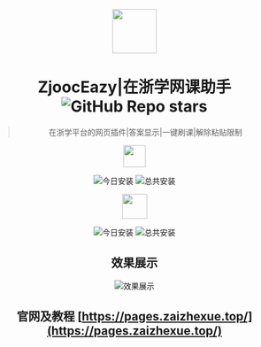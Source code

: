 <div align="center">
  
<img src="https://www.helloimg.com/i/2025/01/09/677fe95941a05.png" width="80" height="80" /> 

# ZjoocEazy|在浙学网课助手 ![GitHub Repo stars](https://img.shields.io/github/stars/Miaozeqiu/ZjoocEasy)

> 在浙学平台的网页插件|答案显示|一键刷课|解除粘贴限制

<a href='https://greasyfork.org/zh-CN/scripts/520141-%E5%9C%A8%E6%B5%99%E5%AD%A6%E7%BD%91%E8%AF%BE%E5%8A%A9%E6%89%8B-%E5%8E%9F%E5%9C%A8%E6%B5%99%E5%AD%A6%E9%A2%98%E5%BA%93%E6%90%9C%E7%B4%A2'><img src="https://greasyfork.org/vite/assets/blacklogo96-CxYTSM_T.png" width="40" height="40" /></a> 

![今日安装](https://img.shields.io/badge/dynamic/json?style=flat-square&color=orange&label=%E4%BB%8A%E6%97%A5%E5%AE%89%E8%A3%85&query=$.daily_installs&url=https://greasyfork.org/scripts/520141.json) 
![总共安装](https://img.shields.io/badge/dynamic/json?style=flat-square&color=red&label=%E6%80%BB%E5%85%B1%E5%AE%89%E8%A3%85&query=$.total_installs&url=https://greasyfork.org/scripts/520141.json) 

<a href='https://scriptcat.org/zh-CN/script-show-page/2522'><img src="https://scriptcat.org/assets/logo.png" width="45" height="45" /></a>  

![今日安装](https://img.shields.io/badge/dynamic/xml?style=flat-square&color=orange&label=%E4%BB%8A%E6%97%A5%E5%AE%89%E8%A3%85&url=https%3A%2F%2Fscriptcat.org%2Fzh-CN%2Fscript-show-page%2F2522&query=/html/body/div[1]/main/div/div[2]/div/div[3]/div/div[1]/div/span[2]) 
![总共安装](https://img.shields.io/badge/dynamic/xml?style=flat-square&color=red&label=%E6%80%BB%E5%85%B1%E5%AE%89%E8%A3%85&url=https%3A%2F%2Fscriptcat.org%2Fzh-CN%2Fscript-show-page%2F2522&query=%2Fhtml%2Fbody%2Fdiv%2Fmain%2Fdiv%2Fdiv%5B2%5D%2Fdiv%2Fdiv%5B3%5D%2Fdiv%2Fdiv%5B2%5D%2Fdiv%2Fspan%5B2%5D) 

</div>
<div align="center">

## 效果展示 

![效果展示](https://img.picui.cn/free/2025/02/24/67bc8741d8972.png)
</div>
<div align="center">

## 官网及教程 [https://pages.zaizhexue.top/](https://pages.zaizhexue.top/)
</div>